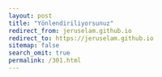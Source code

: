 ```yaml
---
layout: post
title: "Yönlendiriliyorsunuz"
redirect_from: jeruselam.github.io
redirect_to: https://jeruselam.github.io
sitemap: false
search_omit: true
permalink: /301.html
---  
```


<html>
<head>
<meta content="text/html; charset=utf-8" />
<meta content="0;url={{site.url}}" />
</head>
</html>
